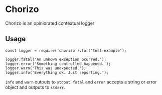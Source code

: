 # Chorizo

Chorizo is an opiniorated contextual logger

## Usage

```
const logger = require('chorizo').for('test-example');

logger.fatal('An unkown exception ocurred.');
logger.error('Something controlled happened.');
logger.warn('This was unexpected.');
logger.info('Everything ok. Just reporting.');
```

`info` and `warn` outputs to `stdout`. `fatal` and `error` accepts a string or error object and outputs to `stderr`.
